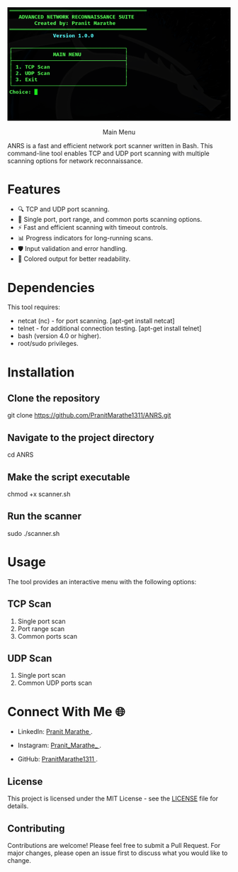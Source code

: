 <div align="center">
    <img src="./Images/main_menu.png" alt="Main Menu" style="max-width: 100%; height: auto;"/>
    <p>Main Menu</p>
</div>
ANRS is a fast and efficient network port scanner written in Bash. This command-line tool enables TCP and UDP port scanning with multiple scanning options for network reconnaissance.

# Features
- 🔍 TCP and UDP port scanning.
- 🚀 Single port, port range, and common ports scanning options.
- ⚡  Fast and efficient scanning with timeout controls.
- 📊 Progress indicators for long-running scans.
- 🛡️ Input validation and error handling.
- 🎨 Colored output for better readability.

 # Dependencies
This tool requires:
- netcat (nc) - for port scanning.
  [apt-get install netcat]
- telnet - for additional connection testing.
  [apt-get install telnet]
- bash (version 4.0 or higher).
- root/sudo privileges.

# Installation
## Clone the repository
git clone https://github.com/PranitMarathe1311/ANRS.git

## Navigate to the project directory
cd ANRS

## Make the script executable
chmod +x scanner.sh

## Run the scanner
sudo ./scanner.sh

# Usage
The tool provides an interactive menu with the following options:

## TCP Scan
1. Single port scan
2. Port range scan
3. Common ports scan
  
## UDP Scan
1. Single port scan
2. Common UDP ports scan

# Connect With Me 🌐

- LinkedIn: [ Pranit Marathe ](https://www.linkedin.com/in/pranit-marathe-a10532220?utm_source=share&utm_campaign=share_via&utm_content=profile&utm_medium=android_app).

- Instagram: [ Pranit_Marathe_ ](https://www.instagram.com/pranit_marathe_/profilecard/?igsh=Z3Z4aDJrajM1czl3).

- GitHub: [ PranitMarathe1311 ](https://github.com/PranitMarathe1311/ANRS.git). 

## License
This project is licensed under the MIT License - see the [LICENSE](LICENSE) file for details.

## Contributing
Contributions are welcome! Please feel free to submit a Pull Request. For major changes, please open an issue first to discuss what you would like to change.

